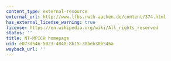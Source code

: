 ```yaml
---
content_type: external-resource
external_url: http://www.lfbs.rwth-aachen.de/content/374.html
has_external_license_warning: true
license: https://en.wikipedia.org/wiki/All_rights_reserved
status: ''
title: NT-MPICH homepage
uid: e073d546-5023-4048-8b15-30beb30b546a
wayback_url: ''
---
```

